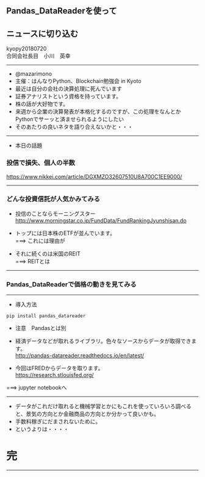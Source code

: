 
## Pandas_DataReaderを使って
## ニュースに切り込む

kyopy20180720     
合同会社長目　小川　英幸     

---

- @mazarimono       
- 主催：はんなりPython、Blockchain勉強会 in Kyoto       
- 最近は自分の会社の決算処理に死んでいます    
- 証券アナリストという資格を持っています。     
- 株の話が大好物です。     
- 来週から企業の決算発表が本格化するのですが、この処理をなんとかPythonでサーッと済ませられるようにしたい     
- そのあたりの良いネタを語り合えないかと・・・     
      
---    

- 本日の話題      
### 投信で損失、個人の半数
https://www.nikkei.com/article/DGXMZO32607510U8A700C1EE9000/      



---

### どんな投資信託が人気かみてみる
- 投信のことならモーニングスター     
http://www.morningstar.co.jp/FundData/FundRankingJyunshisan.do      
     
- トップには日本株のETFが並んでいます。     
===> これには理由が     
      
- それに続くのは米国のREIT     
===> REITとは      

---      

### Pandas_DataReaderで価格の動きを見てみる


--- 

- 導入方法
```python3
pip install pandas_datareader     
```
- 注意　Pandasとは別     
      
- 経済データなどが取れるライブラリ。色々なソースからデータが取得できます。      
http://pandas-datareader.readthedocs.io/en/latest/     
     
- 今回はFREDからデータを取ります。     
https://research.stlouisfed.org/       

===> jupyter notebookへ     

---     

- データがこれだけ取れると機械学習とかにもこれを使っていろいろ調べると、景気の方向とか金融商品の方向とか分かって良いかも。      
- 手数料稼ぎにだまされないために。      
- というよりは・・・・
      
# 完

---- 
